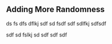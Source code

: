 ## Adding More Randomness
ds fs dfs dflkj sdf sd fsdf sdf sdlfkj sdfsdf

sdf sd fslkj sd sdf sdf sdf
